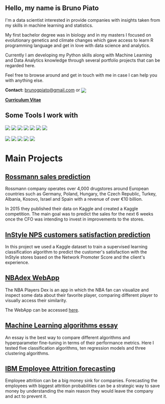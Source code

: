## Hello, my name is Bruno Piato
I'm a data scientist interested in provide companies with insights taken from my skills in machine learning and statistics. 

My first bachelor degree was in biology and in my masters I focused on evolutionary genetics and climate changes which gave access to learn R programming language and get in love with data science and analytics. 

Currently I am developing my Python skills along with Machine Learning and Data Analytics knowledge through several portfolio projects that can be regarded here.

Feel free to browse around and get in touch with me in case I can help you with anything else. 

  **Contact:** brunogpiato@gmail.com or <a href="https://www.linkedin.com/in/piatobruno/"><img align="center" src="https://img.shields.io/badge/LinkedIn-blue?logo=LinkedIn"></a>
  
  **[Curriculum Vitae](Curriculum_BrunoPiato.pdf)**


## Some Tools I work with
<!-- Tools  -->
<div style="display: inline_block">
  <img align="center" src="https://img.shields.io/badge/Python-14354C?style=for-the-badge&logo=python&logoColor=white" />
  <img align="center" src="https://img.shields.io/badge/Jupyter-F37626.svg?&style=for-the-badge&logo=Jupyter&logoColor=white" />
  <img align="center" src="https://img.shields.io/badge/Pandas-2C2D72?style=for-the-badge&logo=pandas&logoColor=white" />
  <img align="center" src="https://img.shields.io/badge/scikit_learn-F7931E?style=for-the-badge&logo=scikit-learn&logoColor=white" />
  <img align="center" src="https://img.shields.io/badge/Streamlit-FF4B4B?style=for-the-badge&logo=Streamlit&logoColor=white" />
  <img align="center" src="https://img.shields.io/badge/conda-342B029.svg?&style=for-the-badge&logo=anaconda&logoColor=white" />
  <img align="center" src="https://img.shields.io/badge/R-276DC3?style=for-the-badge&logo=r&logoColor=white" />
</div>
<div>
<br />
  <img align="center" src="https://img.shields.io/badge/Heroku-430098?style=for-the-badge&logo=heroku&logoColor=white" />
  <img align="center" src="https://img.shields.io/badge/Git-orange?style=for-the-badge&logo=git&logoColor=white">
  <img align="center" src="https://img.shields.io/badge/SQLite-07405E?style=for-the-badge&logo=sqlite&logoColor=white" />
  <img align="center" src="https://img.shields.io/badge/HTML5-E34F26?style=for-the-badge&logo=html5&logoColor=white" />
  <img align="center" src="https://img.shields.io/badge/Linux-color?style=for-the-badge&logo=linux&logoColor=white&color=orange" />
<!--     <img align="center" src="https://img.shields.io/badge/TensorFlow-FF6F00?style=for-the-badge&logo=TensorFlow&logoColor=white" /> -->
<!--     <img align="center" src="https://img.shields.io/badge/Flask-000000?style=for-the-badge&logo=flask&logoColor=white" /> -->
<!--     <img align="center" src="https://img.shields.io/badge/PyTorch-EE4C2C?style=for-the-badge&logo=PyTorch&logoColor=white" /> -->
<!--   <img align="center" src="https://img.shields.io/badge/Postman-FF6C37?style=for-the-badge&logo=Postman&logoColor=white" /> -->
<!--   <img align="center" src="https://img.shields.io/badge/MySQL-005C84?style=for-the-badge&logo=mysql&logoColor=white" /> -->
<!--   <img align="center" src="https://img.shields.io/badge/PostgreSQL-316192?style=for-the-badge&logo=postgresql&logoColor=white" /> -->
</div>

# Main Projects

## <a href="https://github.com/brunopiato/RossmannProject">Rossmann sales prediction</a>

Rossmann company operates over 4,000 drugstores around European countries such as Germany, Poland, Hungary, the Czech Republic, Turkey, Albania, Kosovo, Israel and Spain with a revenue of over €10 billion.

In 2015 they published their data on Kaggle and created a Kaggle competition. The main goal was to predict the sales for the next 6 weeks once the CFO was intending to invest in improvements to the stores.

## <a href="https://github.com/brunopiato/InStyleNPS">InStyle NPS customers satisfaction prediction</a>

In this project we used a Kaggle dataset to train a supervised learning classification algorithm to predict the customer's satisfaction with the InStyle stores based on the Network Promoter Score and the client's experience.

## <a href="https://github.com/brunopiato/NBADex">NBAdex WebApp</a>

The NBA Players Dex is an app in which the NBA fan can visualize and inspect some data about their favorite player, comparing different player to visually access their similarity.

The WebApp can be accessed [here](https://brunopiato-nbadex--home-ema0lf.streamlit.app/).

## <a href="https://github.com/brunopiato/MachineLearning_Essay">Machine Learning algorithms essay</a>

An essay is the best way to compare different algorithms and hyperparameter fine-tuning in terms of their performance metrics. Here I tested five classification algorithms, ten regression models and three clustering algorithms.

## <a href="https://github.com/DataSolvers/IBM_EmployeeAttrition/tree/brunopiato">IBM Employee Attrition forecasting</a>

Employee attrition can be a big money sink for companies. Forecasting the employees with biggest attrition probabilities can be a strategic way to save money by understanding the main reason they would leave the company and act to prevent it.
